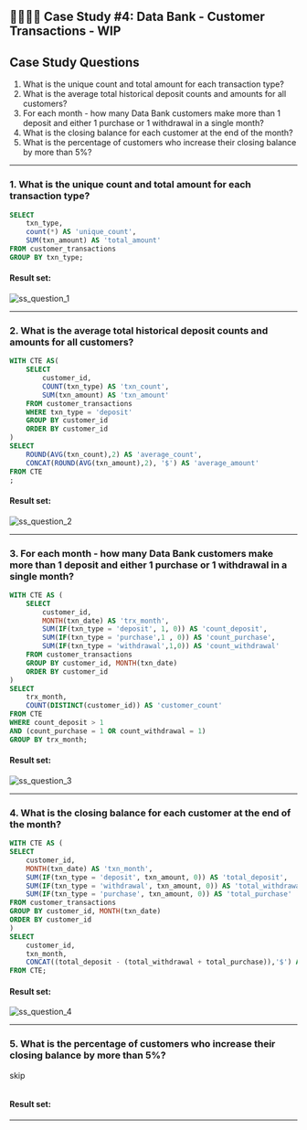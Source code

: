 ## :technologist::woman_technologist: Case Study #4: Data Bank - Customer Transactions - WIP

## Case Study Questions

1. What is the unique count and total amount for each transaction type?
2. What is the average total historical deposit counts and amounts for all customers?
3. For each month - how many Data Bank customers make more than 1 deposit and either 1 purchase or 1 withdrawal in a single month?
4. What is the closing balance for each customer at the end of the month?
5. What is the percentage of customers who increase their closing balance by more than 5%?

***

###  1. What is the unique count and total amount for each transaction type?

```sql
SELECT 
	txn_type,
    count(*) AS 'unique_count',
    SUM(txn_amount) AS 'total_amount'
FROM customer_transactions
GROUP BY txn_type;
``` 
	
#### Result set:

![ss_question_1](https://github.com/user-attachments/assets/545f6bd5-21d3-4d05-abd9-727ee382363d)

***

###  2. What is the average total historical deposit counts and amounts for all customers?

```sql
WITH CTE AS(
	SELECT 
		customer_id,
		COUNT(txn_type) AS 'txn_count',
		SUM(txn_amount) AS 'txn_amount'
	FROM customer_transactions
	WHERE txn_type = 'deposit'
	GROUP BY customer_id
	ORDER BY customer_id
) 
SELECT 
	ROUND(AVG(txn_count),2) AS 'average_count',
    CONCAT(ROUND(AVG(txn_amount),2), '$') AS 'average_amount'
FROM CTE
;
``` 
	
#### Result set:

![ss_question_2](https://github.com/user-attachments/assets/d32dda8d-5cb6-434b-803b-a87e33b0751c)

***

###  3. For each month - how many Data Bank customers make more than 1 deposit and either 1 purchase or 1 withdrawal in a single month?

```sql
WITH CTE AS (
	SELECT
		customer_id,
		MONTH(txn_date) AS 'trx_month',
		SUM(IF(txn_type = 'deposit', 1, 0)) AS 'count_deposit',
		SUM(IF(txn_type = 'purchase',1 , 0)) AS 'count_purchase',
		SUM(IF(txn_type = 'withdrawal',1,0)) AS 'count_withdrawal'
	FROM customer_transactions
	GROUP BY customer_id, MONTH(txn_date)
	ORDER BY customer_id
)
SELECT
	trx_month,
    COUNT(DISTINCT(customer_id)) AS 'customer_count'
FROM CTE
WHERE count_deposit > 1 
AND (count_purchase = 1 OR count_withdrawal = 1)
GROUP BY trx_month;
``` 
	
#### Result set:

![ss_question_3](https://github.com/user-attachments/assets/694c13c4-3fa7-4ebc-923e-f899cb054787)


***

###  4. What is the closing balance for each customer at the end of the month?

```sql
WITH CTE AS (
SELECT 
	customer_id,
    MONTH(txn_date) AS 'txn_month',
    SUM(IF(txn_type = 'deposit', txn_amount, 0)) AS 'total_deposit',
    SUM(IF(txn_type = 'withdrawal', txn_amount, 0)) AS 'total_withdrawal',
    SUM(IF(txn_type = 'purchase', txn_amount, 0)) AS 'total_purchase'
FROM customer_transactions
GROUP BY customer_id, MONTH(txn_date)
ORDER BY customer_id
)
SELECT 
	customer_id,
    txn_month,
    CONCAT((total_deposit - (total_withdrawal + total_purchase)),'$') AS 'closing_balance'
FROM CTE;
``` 
	
#### Result set:

![ss_question_4](https://github.com/user-attachments/assets/2a522329-bd01-47db-950c-6e8af985e760)


***

###  5. What is the percentage of customers who increase their closing balance by more than 5%?
skip
```sql

``` 
	
#### Result set:

***

